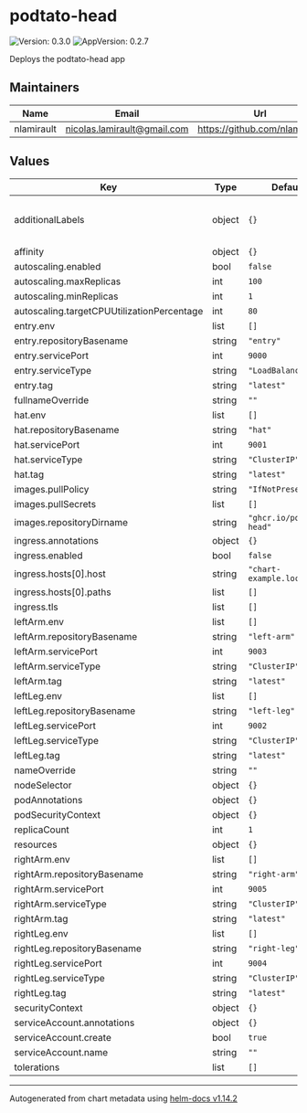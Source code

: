 # podtato-head

![Version: 0.3.0](https://img.shields.io/badge/Version-0.3.0-informational?style=flat-square) ![AppVersion: 0.2.7](https://img.shields.io/badge/AppVersion-0.2.7-informational?style=flat-square)

Deploys the podtato-head app

## Maintainers

| Name       | Email                         | Url                             |
| ---------- | ----------------------------- | ------------------------------- |
| nlamirault | <nicolas.lamirault@gmail.com> | <https://github.com/nlamirault> |

## Values

| Key                                        | Type   | Default                  | Description                               |
| ------------------------------------------ | ------ | ------------------------ | ----------------------------------------- |
| additionalLabels                           | object | `{}`                     | Additional labels to add to all resources |
| affinity                                   | object | `{}`                     |                                           |
| autoscaling.enabled                        | bool   | `false`                  |                                           |
| autoscaling.maxReplicas                    | int    | `100`                    |                                           |
| autoscaling.minReplicas                    | int    | `1`                      |                                           |
| autoscaling.targetCPUUtilizationPercentage | int    | `80`                     |                                           |
| entry.env                                  | list   | `[]`                     |                                           |
| entry.repositoryBasename                   | string | `"entry"`                |                                           |
| entry.servicePort                          | int    | `9000`                   |                                           |
| entry.serviceType                          | string | `"LoadBalancer"`         |                                           |
| entry.tag                                  | string | `"latest"`               |                                           |
| fullnameOverride                           | string | `""`                     |                                           |
| hat.env                                    | list   | `[]`                     |                                           |
| hat.repositoryBasename                     | string | `"hat"`                  |                                           |
| hat.servicePort                            | int    | `9001`                   |                                           |
| hat.serviceType                            | string | `"ClusterIP"`            |                                           |
| hat.tag                                    | string | `"latest"`               |                                           |
| images.pullPolicy                          | string | `"IfNotPresent"`         |                                           |
| images.pullSecrets                         | list   | `[]`                     |                                           |
| images.repositoryDirname                   | string | `"ghcr.io/podtato-head"` |                                           |
| ingress.annotations                        | object | `{}`                     |                                           |
| ingress.enabled                            | bool   | `false`                  |                                           |
| ingress.hosts[0].host                      | string | `"chart-example.local"`  |                                           |
| ingress.hosts[0].paths                     | list   | `[]`                     |                                           |
| ingress.tls                                | list   | `[]`                     |                                           |
| leftArm.env                                | list   | `[]`                     |                                           |
| leftArm.repositoryBasename                 | string | `"left-arm"`             |                                           |
| leftArm.servicePort                        | int    | `9003`                   |                                           |
| leftArm.serviceType                        | string | `"ClusterIP"`            |                                           |
| leftArm.tag                                | string | `"latest"`               |                                           |
| leftLeg.env                                | list   | `[]`                     |                                           |
| leftLeg.repositoryBasename                 | string | `"left-leg"`             |                                           |
| leftLeg.servicePort                        | int    | `9002`                   |                                           |
| leftLeg.serviceType                        | string | `"ClusterIP"`            |                                           |
| leftLeg.tag                                | string | `"latest"`               |                                           |
| nameOverride                               | string | `""`                     |                                           |
| nodeSelector                               | object | `{}`                     |                                           |
| podAnnotations                             | object | `{}`                     |                                           |
| podSecurityContext                         | object | `{}`                     |                                           |
| replicaCount                               | int    | `1`                      |                                           |
| resources                                  | object | `{}`                     |                                           |
| rightArm.env                               | list   | `[]`                     |                                           |
| rightArm.repositoryBasename                | string | `"right-arm"`            |                                           |
| rightArm.servicePort                       | int    | `9005`                   |                                           |
| rightArm.serviceType                       | string | `"ClusterIP"`            |                                           |
| rightArm.tag                               | string | `"latest"`               |                                           |
| rightLeg.env                               | list   | `[]`                     |                                           |
| rightLeg.repositoryBasename                | string | `"right-leg"`            |                                           |
| rightLeg.servicePort                       | int    | `9004`                   |                                           |
| rightLeg.serviceType                       | string | `"ClusterIP"`            |                                           |
| rightLeg.tag                               | string | `"latest"`               |                                           |
| securityContext                            | object | `{}`                     |                                           |
| serviceAccount.annotations                 | object | `{}`                     |                                           |
| serviceAccount.create                      | bool   | `true`                   |                                           |
| serviceAccount.name                        | string | `""`                     |                                           |
| tolerations                                | list   | `[]`                     |                                           |

---

Autogenerated from chart metadata using [helm-docs v1.14.2](https://github.com/norwoodj/helm-docs/releases/v1.14.2)
